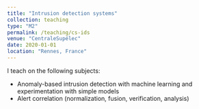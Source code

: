 ```yaml
---
title: "Intrusion detection systems"
collection: teaching
type: "M2"
permalink: /teaching/cs-ids
venue: "CentraleSupélec"
date: 2020-01-01
location: "Rennes, France"
---
```


I teach on the following subjects:
- Anomaly-based intrusion detection with machine learning and experimentation with simple models
- Alert correlation (normalization, fusion, verification, analysis)
